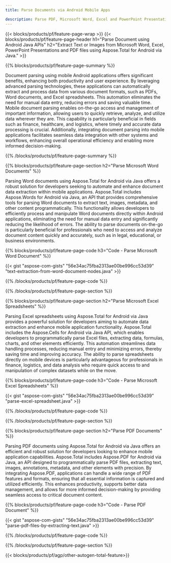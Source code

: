 ```yaml
---
title: Parse Documents via Android Mobile Apps

description: Parse PDF, Microsoft Word, Excel and PowerPoint Presentations via mobile android application. Extract Text or Images with ease.
---
```


{{< blocks/products/pf/feature-page-wrap >}}
{{< blocks/products/pf/feature-page-header h1="Parse Document using Android Java APIs" h2="Extract Text or Images from Microsoft Word, Excel, PowerPoint Presentations and PDF files using Aspose.Total for Android via Java." >}}

{{% blocks/products/pf/feature-page-summary %}}

Document parsing using mobile Android applications offers significant benefits, enhancing both productivity and user experience. By leveraging advanced parsing technologies, these applications can automatically extract and process data from various document formats, such as PDFs, Word documents, and Excel spreadsheets. This automation eliminates the need for manual data entry, reducing errors and saving valuable time. Mobile document parsing enables on-the-go access and management of important information, allowing users to quickly retrieve, analyze, and utilize data wherever they are. This capability is particularly beneficial in fields such as finance, healthcare, and logistics, where timely and accurate data processing is crucial. Additionally, integrating document parsing into mobile applications facilitates seamless data integration with other systems and workflows, enhancing overall operational efficiency and enabling more informed decision-making.

{{% /blocks/products/pf/feature-page-summary  %}}

{{% blocks/products/pf/feature-page-section  h2="Parse Microsoft Word Documents" %}}

Parsing Word documents using Aspose.Total for Android via Java offers a robust solution for developers seeking to automate and enhance document data extraction within mobile applications. Aspose.Total includes Aspose.Words for Android via Java, an API that provides comprehensive tools for parsing Word documents to extract text, images, metadata, and other content programmatically. This functionality allows developers to efficiently process and manipulate Word documents directly within Android applications, eliminating the need for manual data entry and significantly reducing the likelihood of errors. The ability to parse documents on-the-go is particularly beneficial for professionals who need to access and analyze document content quickly and accurately, such as in legal, educational, or business environments. 

{{% blocks/products/pf/feature-page-code h3="Code - Parse Microsoft Word Document" %}}

{{< gist "aspose-com-gists" "56e34ac75fba2313ae00be996cc53d39" "text-extraction-from-word-document-nodes.java" >}}

{{% /blocks/products/pf/feature-page-code  %}}

{{% /blocks/products/pf/feature-page-section %}}

{{% blocks/products/pf/feature-page-section  h2="Parse Microsoft Excel Spreadsheets" %}}

Parsing Excel spreadsheets using Aspose.Total for Android via Java provides a powerful solution for developers aiming to automate data extraction and enhance mobile application functionality. Aspose.Total includes the Aspose.Cells for Android via Java API, which enables developers to programmatically parse Excel files, extracting data, formulas, charts, and other elements efficiently. This automation streamlines data handling processes, reducing manual entry and minimizing errors, thereby saving time and improving accuracy. The ability to parse spreadsheets directly on mobile devices is particularly advantageous for professionals in finance, logistics, and data analysis who require quick access to and manipulation of complex datasets while on the move. 

{{% blocks/products/pf/feature-page-code h3="Code - Parse Microsoft Excel Spreadsheets" %}}

{{< gist "aspose-com-gists" "56e34ac75fba2313ae00be996cc53d39" "parse-excel-spreadsheet.java" >}}

{{% /blocks/products/pf/feature-page-code  %}}

{{% /blocks/products/pf/feature-page-section %}}

{{% blocks/products/pf/feature-page-section  h2="Parse PDF Documents" %}}

Parsing PDF documents using Aspose.Total for Android via Java offers an efficient and robust solution for developers looking to enhance mobile application capabilities. Aspose.Total includes Aspose.PDF for Android via Java, an API designed to programmatically parse PDF files, extracting text, images, annotations, metadata, and other elements with precision. By integrating Aspose.PDF, applications can handle a wide range of PDF features and formats, ensuring that all essential information is captured and utilized efficiently. This enhances productivity, supports better data management, and allows for more informed decision-making by providing seamless access to critical document content.

{{% blocks/products/pf/feature-page-code h3="Code - Parse PDF Document" %}}

{{< gist "aspose-com-gists" "56e34ac75fba2313ae00be996cc53d39" "parse-pdf-files-by-extracting-text.java" >}}

{{% /blocks/products/pf/feature-page-code  %}}

{{% /blocks/products/pf/feature-page-section %}}

{{< blocks/products/pf/agp/other-autogen-total-feature>}}